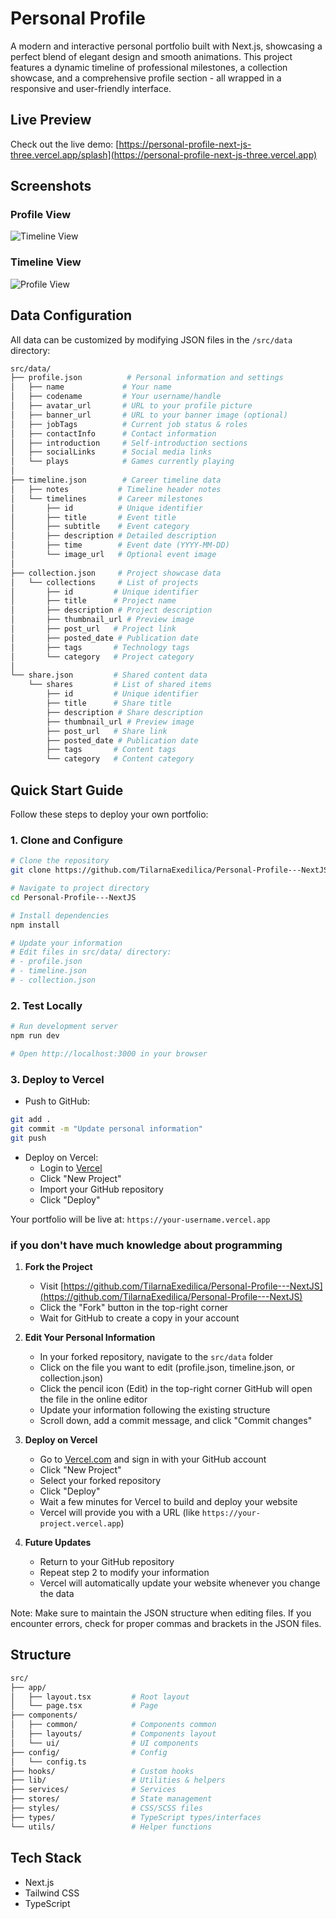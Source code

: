 # Personal Profile

A modern and interactive personal portfolio built with Next.js, showcasing a perfect blend of elegant design and smooth animations. This project features a dynamic timeline of professional milestones, a collection showcase, and a comprehensive profile section - all wrapped in a responsive and user-friendly interface.

## Live Preview

Check out the live demo: [https://personal-profile-next-js-three.vercel.app/splash](https://personal-profile-next-js-three.vercel.app)

## Screenshots

### Profile View

![Timeline View](./screenshots/capture1.png)

### Timeline View

![Profile View](./screenshots/capture2.png)

## Data Configuration

All data can be customized by modifying JSON files in the `/src/data` directory:

```bash
src/data/
├── profile.json          # Personal information and settings
│   ├── name             # Your name
│   ├── codename         # Your username/handle
│   ├── avatar_url       # URL to your profile picture
│   ├── banner_url       # URL to your banner image (optional)
│   ├── jobTags          # Current job status & roles
│   ├── contactInfo      # Contact information
│   ├── introduction     # Self-introduction sections
│   ├── socialLinks      # Social media links
│   └── plays            # Games currently playing
│
├── timeline.json        # Career timeline data
│   ├── notes           # Timeline header notes
│   └── timelines       # Career milestones
│       ├── id          # Unique identifier
│       ├── title       # Event title
│       ├── subtitle    # Event category
│       ├── description # Detailed description
│       ├── time        # Event date (YYYY-MM-DD)
│       └── image_url   # Optional event image
│
├── collection.json     # Project showcase data
│   └── collections     # List of projects
│       ├── id         # Unique identifier
│       ├── title      # Project name
│       ├── description # Project description
│       ├── thumbnail_url # Preview image
│       ├── post_url   # Project link
│       ├── posted_date # Publication date
│       ├── tags       # Technology tags
│       └── category   # Project category
│
└── share.json         # Shared content data
    └── shares         # List of shared items
        ├── id         # Unique identifier
        ├── title      # Share title
        ├── description # Share description
        ├── thumbnail_url # Preview image
        ├── post_url   # Share link
        ├── posted_date # Publication date
        ├── tags       # Content tags
        └── category   # Content category
```

## Quick Start Guide

Follow these steps to deploy your own portfolio:

### 1. Clone and Configure

```bash
# Clone the repository
git clone https://github.com/TilarnaExedilica/Personal-Profile---NextJS.git

# Navigate to project directory
cd Personal-Profile---NextJS

# Install dependencies
npm install

# Update your information
# Edit files in src/data/ directory:
# - profile.json
# - timeline.json 
# - collection.json
```

### 2. Test Locally

```bash
# Run development server
npm run dev

# Open http://localhost:3000 in your browser
```

### 3. Deploy to Vercel

- Push to GitHub:

```bash
git add .
git commit -m "Update personal information"
git push
```

- Deploy on Vercel:
  - Login to [Vercel](https://vercel.com)
  - Click "New Project"
  - Import your GitHub repository
  - Click "Deploy"

Your portfolio will be live at: `https://your-username.vercel.app`

### if you don't have much knowledge about programming

1. **Fork the Project**
   - Visit [https://github.com/TilarnaExedilica/Personal-Profile---NextJS](https://github.com/TilarnaExedilica/Personal-Profile---NextJS)
   - Click the "Fork" button in the top-right corner
   - Wait for GitHub to create a copy in your account

2. **Edit Your Personal Information**
   - In your forked repository, navigate to the `src/data` folder
   - Click on the file you want to edit (profile.json, timeline.json, or collection.json)
   - Click the pencil icon (Edit) in the top-right corner GitHub will open the file in the online editor
   - Update your information following the existing structure
   - Scroll down, add a commit message, and click "Commit changes"

3. **Deploy on Vercel**
   - Go to [Vercel.com](https://vercel.com) and sign in with your GitHub account
   - Click "New Project"
   - Select your forked repository
   - Click "Deploy"
   - Wait a few minutes for Vercel to build and deploy your website
   - Vercel will provide you with a URL (like `https://your-project.vercel.app`)

4. **Future Updates**
   - Return to your GitHub repository
   - Repeat step 2 to modify your information
   - Vercel will automatically update your website whenever you change the data

Note: Make sure to maintain the JSON structure when editing files. If you encounter errors, check for proper commas and brackets in the JSON files.

## Structure

```bash
src/
├── app/                   
│   ├── layout.tsx         # Root layout
│   └── page.tsx           # Page
├── components/            
│   ├── common/            # Components common
│   ├── layouts/           # Components layout
│   └── ui/                # UI components
├── config/                # Config    
│   └── config.ts
├── hooks/                 # Custom hooks
├── lib/                   # Utilities & helpers
├── services/              # Services
├── stores/                # State management
├── styles/                # CSS/SCSS files
├── types/                 # TypeScript types/interfaces
└── utils/                 # Helper functions
```

## Tech Stack

- Next.js
- Tailwind CSS
- TypeScript

